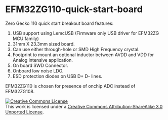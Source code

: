 EFM32ZG110-quick-start-board
============================

Zero Gecko 110 quick start breakout board features:

1. USB support using LemcUSB (Firmware only USB driver for EFM32ZG MCU family)
2. 31mm X 23.3mm sized board.
3. Can use either through-hole or SMD High Frequency crystal.
4. Footprint to mount an optional inductor between AVDD and VDD for Analog intensive application.
5. On board SWD Connector.
6. Onboard low noise LDO.
7. ESD protection diodes on USB D+ D- lines.

EFM32ZG110 is chosen for presence of onchip ADC instead of EFM32ZG108.

<a rel="license" href="http://creativecommons.org/licenses/by-sa/3.0/deed.en_US"><img alt="Creative Commons License" style="border-width:0" src="http://i.creativecommons.org/l/by-sa/3.0/88x31.png" /></a><br />This work is licensed under a <a rel="license" href="http://creativecommons.org/licenses/by-sa/3.0/deed.en_US">Creative Commons Attribution-ShareAlike 3.0 Unported License</a>.

